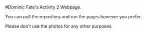 #Dominic Fate's Activity 2 Webpage.

You can pull the repository and run the pages however you prefer.

Please don't use the photos for any other purposes.
